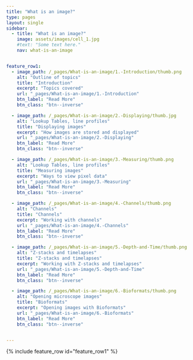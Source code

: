 ```yaml
---
title: "What is an image?"
type: pages
layout: single
sidebar:
  - title: "What is an image?"
    image: assets/images/cell_1.jpg
    #text: "Some text here."
    nav: what-is-an-image


feature_row1:
  - image_path: /_pages/What-is-an-image/1.-Introduction/thumb.png
    alt: "Outline of topics"
    title: "Introduction"
    excerpt: "Topics covered"
    url: "_pages/What-is-an-image/1.-Introduction"
    btn_label: "Read More"
    btn_class: "btn--inverse"

  - image_path: /_pages/What-is-an-image/2.-Displaying/thumb.jpg
    alt: "Lookup Tables, line profiles"
    title: "Displaying images"
    excerpt: "How images are stored and displayed"
    url: "_pages/What-is-an-image/2.-Displaying"
    btn_label: "Read More"
    btn_class: "btn--inverse"

  - image_path: /_pages/What-is-an-image/3.-Measuring/thumb.png
    alt: "Lookup Tables, line profiles"
    title: "Measuring images"
    excerpt: "Ways to view pixel data"
    url: "_pages/What-is-an-image/3.-Measuring"
    btn_label: "Read More"
    btn_class: "btn--inverse"

  - image_path: /_pages/What-is-an-image/4.-Channels/thumb.png
    alt: "Channels"
    title: "Channels"
    excerpt: "Working with channels"
    url: "_pages/What-is-an-image/4.-Channels"
    btn_label: "Read More"
    btn_class: "btn--inverse"

  - image_path: /_pages/What-is-an-image/5.-Depth-and-Time/thumb.png
    alt: "Z-stacks and timelapses"
    title: "Z-stacks and timelapses"
    excerpt: "Working with Z-stacks and timelapses"
    url: "_pages/What-is-an-image/5.-Depth-and-Time"
    btn_label: "Read More"
    btn_class: "btn--inverse"

  - image_path: /_pages/What-is-an-image/6.-Bioformats/thumb.png
    alt: "Opening microscope images"
    title: "Bioformats"
    excerpt: "Opening images with Bioformats"
    url: "_pages/What-is-an-image/6.-Bioformats"
    btn_label: "Read More"
    btn_class: "btn--inverse"


---
```


{% include feature_row id="feature_row1"   %}

